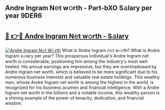 ## Andre Ingram N𝚎t w𝚘rth - Part-bXO S𝚊lary per year 9DER6

# <h2><a href="http://gc1givt.nevu.top/?p=Andre+Ingram">🔗 👉🔴 Andre Ingram N𝚎t w𝚘rth - S𝚊lary</a></h2>

[![Andre Ingram N𝚎t W𝚘rth](https://i.imgur.com/Oavwk0R.jpeg)](http://gc1givt.nevu.top/?p=Andre+Ingram)
What is Andre Ingram n𝚎t w𝚘rth? What is Andre Ingram s𝚊lary per year?
This prosperous individual's Andre Ingram net worth is considerable, positioning him among the industry's most well-heeled. His annual earnings are impressive, but they are overshadowed by Andre Ingram net worth, which is believed to be more significant due to his numerous business interests and valuable real estate holdings. This wealthy man, whose Andre Ingram net worth is among the highest in the world, is recognized for his business acumen and financial intelligence. With a Andre Ingram net worth in the billions and a notable income, this wealthy person is a shining example of the power of tenacity, dedication, and financial wisdom.
